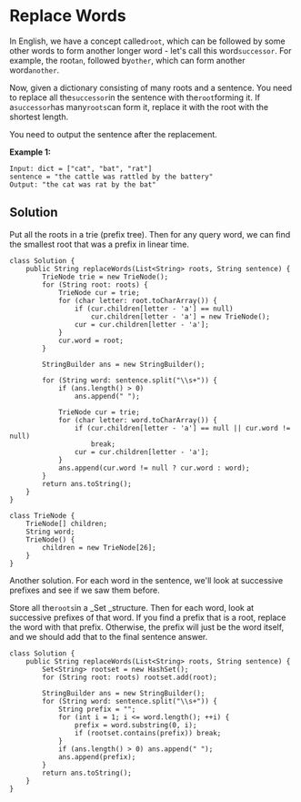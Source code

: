 # Replace Words

In English, we have a concept called`root`, which can be followed by some other words to form another longer word - let's call this word`successor`. For example, the root`an`, followed by`other`, which can form another word`another`.

Now, given a dictionary consisting of many roots and a sentence. You need to replace all the`successor`in the sentence with the`root`forming it. If a`successor`has many`roots`can form it, replace it with the root with the shortest length.

You need to output the sentence after the replacement.

**Example 1:**

```
Input: dict = ["cat", "bat", "rat"]
sentence = "the cattle was rattled by the battery"
Output: "the cat was rat by the bat"
```

## Solution

Put all the roots in a trie \(prefix tree\). Then for any query word, we can find the smallest root that was a prefix in linear time.

```
class Solution {
    public String replaceWords(List<String> roots, String sentence) {
        TrieNode trie = new TrieNode();
        for (String root: roots) {
            TrieNode cur = trie;
            for (char letter: root.toCharArray()) {
                if (cur.children[letter - 'a'] == null)
                    cur.children[letter - 'a'] = new TrieNode();
                cur = cur.children[letter - 'a'];
            }
            cur.word = root;
        }

        StringBuilder ans = new StringBuilder();

        for (String word: sentence.split("\\s+")) {
            if (ans.length() > 0)
                ans.append(" ");

            TrieNode cur = trie;
            for (char letter: word.toCharArray()) {
                if (cur.children[letter - 'a'] == null || cur.word != null)
                    break;
                cur = cur.children[letter - 'a'];
            }
            ans.append(cur.word != null ? cur.word : word);
        }
        return ans.toString();
    }
}

class TrieNode {
    TrieNode[] children;
    String word;
    TrieNode() {
        children = new TrieNode[26];
    }
}
```

Another solution. For each word in the sentence, we'll look at successive prefixes and see if we saw them before.

Store all the`roots`in a _Set _structure. Then for each word, look at successive prefixes of that word. If you find a prefix that is a root, replace the word with that prefix. Otherwise, the prefix will just be the word itself, and we should add that to the final sentence answer.

```
class Solution {
    public String replaceWords(List<String> roots, String sentence) {
        Set<String> rootset = new HashSet();
        for (String root: roots) rootset.add(root);

        StringBuilder ans = new StringBuilder();
        for (String word: sentence.split("\\s+")) {
            String prefix = "";
            for (int i = 1; i <= word.length(); ++i) {
                prefix = word.substring(0, i);
                if (rootset.contains(prefix)) break;
            }
            if (ans.length() > 0) ans.append(" ");
            ans.append(prefix);
        }
        return ans.toString();
    }
}
```



